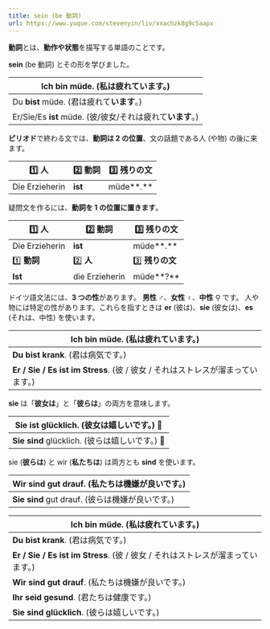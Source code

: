 ```yaml
---
title: sein (be 動詞)
url: https://www.yuque.com/stevenyin/liv/xxachzk8g9c5aapx
---
```


**動詞**とは、**動作や状態**を描写する単語のことです。

**sein** (be 動詞) とその形を学びました。

| Ich **bin** müde. (私は疲れて**います**。) |
| --- |
| Du **bist** müde. (君は疲れて**います**。) |
| Er/Sie/Es **ist** müde. (彼/彼女/それは疲れて**います**。) |

**ピリオド**で終わる文では、**動詞は 2 の位置**、文の話題である人 (や物) の後に来ます。

| 1️⃣ **人** | 2️⃣ **動詞** | 3️⃣ **残りの文** |
| --- | --- | --- |
| Die Erzieherin | **ist** | müde**.** |

疑問文を作るには、**動詞を 1 の位置に置きます**。

| 1️⃣ **人** | 2️⃣ **動詞** | 3️⃣ **残りの文** |
| --- | --- | --- |
| Die Erzieherin | **ist** | müde**.** |
| 1️⃣ **動詞** | 2️⃣ **人** | 3️⃣ **残りの文** |
| **Ist** | die Erzieherin | müde**?** |

ドイツ語文法には、**3 つの性**があります。
**男性** ♂️、**女性** ♀️、**中性** ⚲ です。
人や物には特定の性があります。これらを指すときは **er** (彼は)、**sie** (彼女は)、**es** (それは、中性) を使います。

| **Ich bin müde**. (私は疲れています。) |
| --- |
| **Du bist krank**. (君は病気です。) |
| **Er / Sie / Es ist im Stress**. (彼 / 彼女 / それはストレスが溜まっています。) |

**sie** は「**彼女は**」と「**彼らは**」の両方を意味します。

| **Sie ist** glücklich. (彼女は嬉しいです。) 💃 |
| --- |
| **Sie sind** glücklich. (彼らは嬉しいです。) 👭 |

sie (**彼らは**) と wir (**私たちは**) は両方とも **sind** を使います。

| **Wir sind** gut drauf. (私たちは機嫌が良いです。) |
| --- |
| **Sie sind** gut drauf. (彼らは機嫌が良いです。) |

| **Ich bin müde**. (私は疲れています。) |
| --- |
| **Du bist krank**. (君は病気です。) |
| **Er / Sie / Es ist im Stress**. (彼 / 彼女 / それはストレスが溜まっています。) |
| **Wir sind gut drauf**. (私たちは機嫌が良いです。) |
| **Ihr seid gesund**. (君たちは健康です。) |
| **Sie sind glücklich**. (彼らは嬉しいです。) |
